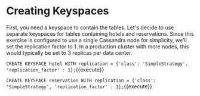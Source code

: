 # Creating Keyspaces

First, you need a keyspace to contain the tables. Let's decide to use separate keyspaces for tables containing hotels and reservations. Since this exercise is configured to use a single Cassandra node for simplicity, we'll set the replication factor to 1. In a production cluster with more nodes, this would typically be set to 3 replicas per data center.

`CREATE KEYSPACE hotel WITH replication = {'class': 'SimpleStrategy', 'replication_factor' : 1};`{{execute}}

`CREATE KEYSPACE reservation WITH replication = {'class': 'SimpleStrategy', 'replication_factor' : 1};`{{execute}}

